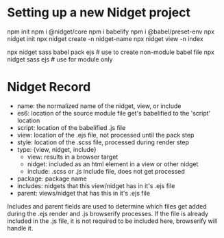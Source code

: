 Setting up a new Nidget project
===============================

npm init
npm i @nidget/core
npm i babelify
npm i @babel/preset-env
npx nidget init
npx nidget create -n nidget-name
npx nidget view -n index

npx nidget sass babel pack ejs # use to create non-module babel file
npx nidget sass ejs # use for module only

Nidget Record
=============

- name: the normalized name of the nidget, view, or include
- es6: location of the source module file get's babelified to the 'script' location
- script: location of the babelified .js file
- view: location of the .ejs file, not processed until the pack step
- style: location of the .scss file, processed during render step
- type: {view, nidget, include}
  - view: results in a browser target
  - nidget: included as an html element in a view or other nidget
  - include: .scss or .js include file, does not get processed
- package: package name
- includes: nidgets that this view/nidget has in it's .ejs file
- parent: views/nidget that has this in it's .ejs file

Includes and parent fields are used to determine which files get added during the .ejs render 
and .js browserify processes.  If the file is already included in the .js file, it is not required
to be included here, browserify will handle it.
  
